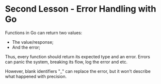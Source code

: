 # Second Lesson - Error Handling with Go

Functions in Go can return two values:
- The value/response;
- And the error;

Thus, every function should return its expected type and an error.
Errors can panic the system, breaking its flow, log the error and etc.  

However, blank identifiers "_" can replace the error, but it won't describe what happened with precision.